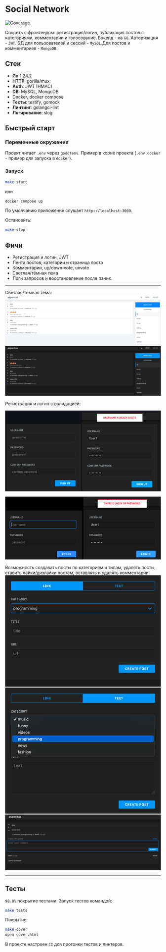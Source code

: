 
# Social Network
[![Coverage](https://github.com/Artorison/social-network/wiki/coverage.svg)](https://raw.githack.com/wiki/Artorison/social-network/coverage.html)



Соцсеть с фронтендом: регистрация/логин, публикация постов с категориями, комментарии и голосование. Бэкенд - на `GO`. Авторизация - `JWT`. БД для пользователей и сессий - `MySQL`.Для постов и комментариев - `MongoDB`.

## Стек

* **Go** 1.24.2
* **HTTP**: gorilla/mux
* **Auth**: JWT (HMAC)
* **DB**: MySQL, MongoDB
* Docker, docker compose
* **Тесты**: testify, gomock
* **Линтинг**: golangci-lint
* **Логирование**: slog

## Быстрый старт
### Переменные окружения

Проект читает `.env` через `godotenv`. Пример в корне проекта (`.env.docker` - пример для запуска в `docker`).

### Запуск

```bash
make start
```
или
```bash
docker compose up
```

По умолчанию приложение слушает `http://localhost:3000`.

Остановить:
```bash
make stop
```

## Фичи

* Регистрация и логин, JWT
* Лента постов, категории и страница поста
* Комментарии, up/down‑vote, unvote
* Светлая/тёмная тема
* Логи запросов и восстановление после паник.

---

Светлая/темная тема:
![Screen 1](images/1.png)
![Screen 2](images/2.png)

Регистрация и логин с валидацией:

![Screen 10](images/10.png)

![Screen 11](images/11.png)

Возможность создавать посты по категориям и типам, удалять посты, ставить лайки/дизлайки постам, оставлять и удалять комментарии:
![Screen 7](images/7.png)
![Screen 8](images/8.png)
![Screen 9](images/9.png)

---

## Тесты

`98.8%` покрытие тестами. Запуск тестов командой: 
```bash
make tests
```
Покрытие:
```bash
make cover
open cover.html
```

В проекте настроен `CI` для прогонки тестов и линтеров.
